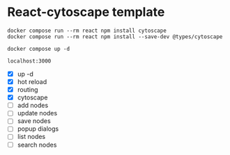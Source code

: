 # React-cytoscape template


```
docker compose run --rm react npm install cytoscape
docker compose run --rm react npm install --save-dev @types/cytoscape
```

```
docker compose up -d
```

`localhost:3000`

- [x] up -d
- [x] hot reload
- [x] routing
- [x] cytoscape
- [ ] add nodes
- [ ] update nodes
- [ ] save nodes
- [ ] popup dialogs
- [ ] list nodes
- [ ] search nodes